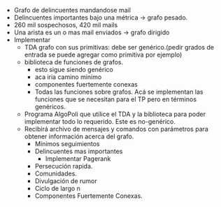       

-   Grafo de delincuentes mandandose mail
-   Delincuentes importantes bajo una métrica -> grafo pesado.
-   260 mil sospechosos, 420 mil mails
-   Una arista es un o mas mail enviados -> grafo dirigido
-   Implementar
	-   TDA grafo con sus primitivas: debe ser genérico.(pedir grados de entrada se puede agregar como primitiva por ejemplo)
	-   biblioteca de funciones de grafos.
		-   esto sigue siendo genérico
		-   aca iria camino minimo
		-   componentes fuertemente conexas
		-   Todas las funciones sobre grafos. Acá se implementan las funciones que se necesitan para el TP pero en términos genéricos.
	-   Programa AlgoPoli que utilice el TDA y la biblioteca para poder implementar todo lo requerido. Este es no-genérico. 
	-   Recibirá archivo de mensajes y comandos con parámetros para obtener información acerca del grafo.
		-   Mínimos seguimientos
		-   Delincuentes mas importantes
			-   Implementar Pagerank
		-   Persecución rapida.
		-   Comunidades.
		-   Divulgación de rumor
		-   Ciclo de largo n
		-   Componentes Fuertemente Conexas.